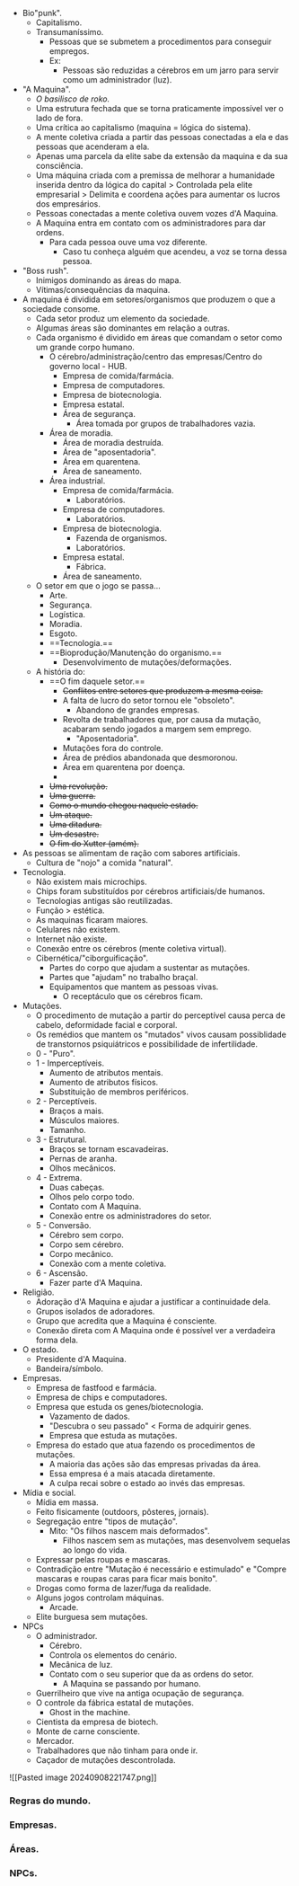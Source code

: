 * Bio"punk".
	* Capitalismo.
	* Transumaníssimo.
		* Pessoas que se submetem a procedimentos para conseguir empregos.
		* Ex:
			* Pessoas são reduzidas a cérebros em um jarro para servir como um administrador (luz).
* "A Maquina".
	* *O basilisco de roko.*
	* Uma estrutura fechada que se torna praticamente impossível ver o lado de fora.
	* Uma crítica ao capitalismo (maquina = lógica do sistema).
	* A mente coletiva criada a partir das pessoas conectadas a ela e das pessoas que acenderam a ela.
	* Apenas uma parcela da elite sabe da extensão da maquina e da sua consciência.
	* Uma máquina criada com a premissa de melhorar a humanidade inserida dentro da lógica do capital > Controlada pela elite empresarial > Delimita e coordena ações para aumentar os lucros dos empresários.
	* Pessoas conectadas a mente coletiva ouvem vozes d'A Maquina.
	* A Maquina entra em contato com os administradores para dar ordens.
		* Para cada pessoa ouve uma voz diferente.
			* Caso tu conheça alguém que acendeu, a voz se torna dessa pessoa.
* "Boss rush".
	* Inimigos dominando as áreas do mapa.
	* Vítimas/consequências da maquina.
* A maquina é dividida em setores/organismos que produzem o que a sociedade consome.
	* Cada setor produz um elemento da sociedade.
	* Algumas áreas são dominantes em relação a outras.
	* Cada organismo é dividido em áreas que comandam o setor como um grande corpo humano.
		* O cérebro/administração/centro das empresas/Centro do governo local - HUB.
			* Empresa de comida/farmácia.
			* Empresa de computadores.
			* Empresa de biotecnologia.
			* Empresa estatal.
			* Área de segurança.
				* Área tomada por grupos de trabalhadores vazia.
		* Área de moradia.
			* Área de moradia destruída.
			* Área de "aposentadoria".
			* Área em quarentena.
			* Área de saneamento.
		* Área industrial.
			* Empresa de comida/farmácia.
				* Laboratórios.
			* Empresa de computadores.
				* Laboratórios.
			* Empresa de biotecnologia.
				* Fazenda de organismos.
				* Laboratórios.
			* Empresa estatal.
				* Fábrica.
			* Área de saneamento.
	* O setor em que o jogo se passa...
		* Arte.
		* Segurança.
		* Logística.
		* Moradia.
		* Esgoto.
		* ==Tecnologia.==
		* ==Bioprodução/Manutenção do organismo.==
			* Desenvolvimento de mutações/deformações.
	* A história do:
		* ==O fim daquele setor.==
			* ~~Conflitos entre setores que produzem a mesma coisa.~~
			* A falta de lucro do setor tornou ele "obsoleto".
				* Abandono de grandes empresas.
			* Revolta de trabalhadores que, por causa da mutação, acabaram sendo jogados a margem sem emprego.
				* "Aposentadoria".
			* Mutações fora do controle.
			* Área de prédios abandonada que desmoronou.
			* Área em quarentena por doença.
			* 
		* ~~Uma revolução.~~
		* ~~Uma guerra.~~
		* ~~Como o mundo chegou naquele estado.~~
		* ~~Um ataque.~~
		* ~~Uma ditadura.~~
		* ~~Um desastre.~~
		* ~~O fim do Xutter (amém).~~
* As pessoas se alimentam de ração com sabores artificiais.
	* Cultura de "nojo" a comida "natural".
* Tecnologia.
	* Não existem mais microchips.
	* Chips foram substituídos por cérebros artificiais/de humanos.
	* Tecnologias antigas são reutilizadas.
	* Função > estética.
	* As maquinas ficaram maiores.
	* Celulares não existem.
	* Internet não existe.
	* Conexão entre os cérebros (mente coletiva virtual).
	* Cibernética/"ciborguificação".
		* Partes do corpo que ajudam a sustentar as mutações.
		* Partes que "ajudam" no trabalho braçal.
		* Equipamentos que mantem as pessoas vivas.
			* O receptáculo que os cérebros ficam.
* Mutações.
	* O procedimento de mutação a partir do perceptível causa perca de cabelo, deformidade facial e corporal.
	* Os remédios que mantem os "mutados" vivos causam possiblidade de transtornos psiquiátricos e possibilidade de infertilidade.
	* 0 - "Puro".
	* 1 - Imperceptíveis.
		* Aumento de atributos mentais.
		* Aumento de atributos físicos.
		* Substituição de membros periféricos.
	* 2 - Perceptíveis. 
		* Braços a mais.
		* Músculos maiores.
		* Tamanho.
	* 3 - Estrutural.
		* Braços se tornam escavadeiras.
		* Pernas de aranha.
		* Olhos mecânicos.
	* 4 - Extrema.
		* Duas cabeças.
		* Olhos pelo corpo todo.
		* Contato com A Maquina.
		* Conexão entre os administradores do setor.
	* 5 - Conversão.
		* Cérebro sem corpo.
		* Corpo sem cérebro.
		* Corpo mecânico.
		* Conexão com a mente coletiva.
	* 6 - Ascensão.
		* Fazer parte d'A Maquina.
* Religião.
	* Adoração d'A Maquina e ajudar a justificar a continuidade dela.
	* Grupos isolados de adoradores.
	* Grupo que acredita que a Maquina é consciente.
	* Conexão direta com A Maquina onde é possível ver a verdadeira forma dela.
* O estado.
	* Presidente d'A Maquina.
	* Bandeira/símbolo.
* Empresas.
	* Empresa de fastfood e farmácia.
	* Empresa de chips e computadores.
	* Empresa que estuda os genes/biotecnologia.
		* Vazamento de dados.
		* "Descubra o seu passado" < Forma de adquirir genes.
		* Empresa que estuda as mutações.
	* Empresa do estado que atua fazendo os procedimentos de mutações.
		* A maioria das ações são das empresas privadas da área.
		* Essa empresa é a mais atacada diretamente.
		* A culpa recai sobre o estado ao invés das empresas.
* Mídia e social.
	* Mídia em massa.
	* Feito fisicamente (outdoors, pôsteres, jornais).
	* Segregação entre "tipos de mutação".
		* Mito: "Os filhos nascem mais deformados".
			* Filhos nascem sem as mutações, mas desenvolvem sequelas ao longo do vida.
	* Expressar pelas roupas e mascaras.
	* Contradição entre "Mutação é necessário e estimulado" e "Compre mascaras e roupas caras para ficar mais bonito".
	* Drogas como forma de lazer/fuga da realidade.
	* Alguns jogos controlam máquinas.
		* Arcade.
	* Elite burguesa sem mutações.
* NPCs
	* O administrador.
		* Cérebro.
		* Controla os elementos do cenário.
		* Mecânica de luz.
		* Contato com o seu superior que da as ordens do setor.
			* A Maquina se passando por humano.
	* Guerrilheiro que vive na antiga ocupação de segurança.
	* O controle da fábrica estatal de mutações.
		* Ghost in the machine.
	* Cientista da empresa de biotech.
	* Monte de carne consciente.
	* Mercador.
	* Trabalhadores que não tinham para onde ir.
	* Caçador de mutações descontrolada.
	
![[Pasted image 20240908221747.png]]

### Regras do mundo.


### Empresas.


### Áreas.


### NPCs.